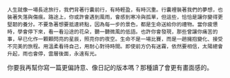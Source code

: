 ```jekyll
人生就像一場長途旅行，我們背著行囊前行，有時輕盈，有時沉重。行囊裡裝著我們的夢想，也裝著失落與傷痕。路途上，你或許會遇到風雨，會感到寒冷與孤單，但這些，恰恰是讓你變得更堅韌的養分。不要急著想要抵達終點，因為每一步的景色，都是生命送給你的禮物。當你疲憊時，學會停下來，看一看沿途的花朵，聽一聽微風的低語。也許你會發現，那些曾讓你痛苦的事，早已化作一顆顆閃亮的星辰，照亮你的夜空。生命不是一場比賽，而是一趟擁抱變化、接受不完美的旅程。用溫柔看待自己，用耐心對待時間。即使前方仍有迷霧，依然要相信，太陽總會升起，雨也會停，雲層後面，永遠有光。
```

你要我再幫你寫一篇更偏詩意、像日記的版本嗎？那種讀了會更有畫面感的。